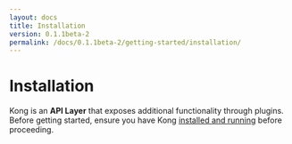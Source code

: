 ```yaml
---
layout: docs
title: Installation
version: 0.1.1beta-2
permalink: /docs/0.1.1beta-2/getting-started/installation/
---
```


# Installation

Kong is an **API Layer** that exposes additional functionality through plugins. Before getting started, ensure you have Kong [installed and running](/download) before proceeding.
